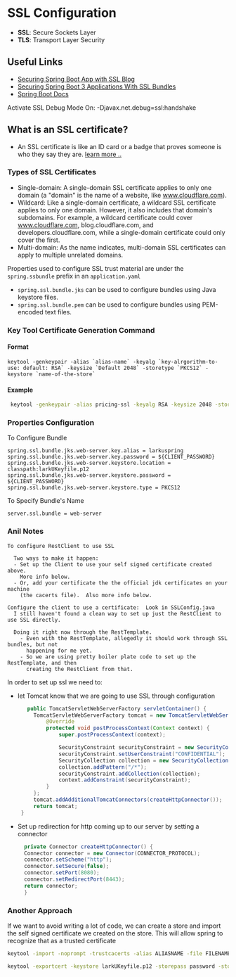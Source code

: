 # SSL Configuration

- **SSL**: Secure Sockets Layer
- **TLS**: Transport Layer Security

## Useful Links
- [Securing Spring Boot App with SSL Blog](https://spring.io/blog/2023/06/07/securing-spring-boot-applications-with-ssl)
- [Securing Spring Boot 3 Applications With SSL Bundles](https://www.baeldung.com/spring-boot-security-ssl-bundles)
- [Spring Boot Docs](https://docs.spring.io/spring-boot/reference/io/rest-client.html)

Activate SSL Debug Mode On: -Djavax.net.debug=ssl:handshake

## What is an SSL certificate?
- An SSL certificate is like an ID card or a badge that proves someone is who they say they are. [learn more .. ](https://www.cloudflare.com/learning/ssl/what-is-ssl/)

### Types of SSL Certificates
- Single-domain: A single-domain SSL certificate applies to only one domain (a "domain" is the name of a website, like www.cloudflare.com).
- Wildcard: Like a single-domain certificate, a wildcard SSL certificate applies to only one domain. However, it also includes that domain's subdomains. For example, a wildcard certificate could cover www.cloudflare.com, blog.cloudflare.com, and developers.cloudflare.com, while a single-domain certificate could only cover the first.
- Multi-domain: As the name indicates, multi-domain SSL certificates can apply to multiple unrelated domains.


Properties used to configure SSL trust material are under the `spring.ssbundle` prefix in an `application.yaml`
- `spring.ssl.bundle.jks` can be used to configure bundles using Java keystore files.
- `spring.ssl.bundle.pem` can be used to configure bundles using PEM-encoded text files.

### Key Tool Certificate Generation Command

#### Format
```
keytool -genkeypair -alias `alias-name` -keyalg `key-alrgorithm-to-use: default: RSA` -keysize `Default 2048` -storetype `PKCS12` -keystore `name-of-the-store`
```
#### Example
```bash
 keytool -genkeypair -alias pricing-ssl -keyalg RSA -keysize 2048 -storetype PKCS12 -keystore pricing-ssl.p12
```
### Properties Configuration

To Configure Bundle
```properties
spring.ssl.bundle.jks.web-server.key.alias = larkuspring
spring.ssl.bundle.jks.web-server.key.password = ${CLIENT_PASSWORD}
spring.ssl.bundle.jks.web-server.keystore.location = classpath:larkUKeyfile.p12
spring.ssl.bundle.jks.web-server.keystore.password = ${CLIENT_PASSWORD}
spring.ssl.bundle.jks.web-server.keystore.type = PKCS12
```

To Specify Bundle's Name
```properties
server.ssl.bundle = web-server
```

### Anil Notes
```
To configure RestClient to use SSL

  Two ways to make it happen:
  - Set up the Client to use your self signed certificate created above.
    More info below.
  - Or, add your certificate the the official jdk certificates on your machine
    (the cacerts file).  Also more info below.
    
Configure the client to use a certificate:  Look in SSLConfig.java
  I still haven't found a clean way to set up just the RestClient to use SSL directly.
  
  Doing it right now through the RestTemplate.
    - Even with the RestTemplate, allegedly it should work through SSL bundles, but not
      happening for me yet.
    - So we are using pretty boiler plate code to set up the RestTemplate, and then
      creating the RestClient from that.
```

In order to set up ssl we need to:
- let Tomcat know that we are going to use SSL through configuration
   ```java
      public TomcatServletWebServerFactory servletContainer() {
        TomcatServletWebServerFactory tomcat = new TomcatServletWebServerFactory() {
            @Override
            protected void postProcessContext(Context context) {
                super.postProcessContext(context);

                SecurityConstraint securityConstraint = new SecurityConstraint();
                securityConstraint.setUserConstraint("CONFIDENTIAL");
                SecurityCollection collection = new SecurityCollection();
                collection.addPattern("/*");
                securityConstraint.addCollection(collection);
                context.addConstraint(securityConstraint);
            }
        };
        tomcat.addAdditionalTomcatConnectors(createHttpConnector());
        return tomcat;
    }

  ``` 
- Set up redirection for http coming up to our server by setting a connector
  ```java
    private Connector createHttpConnector() {
    Connector connector = new Connector(CONNECTOR_PROTOCOL);
    connector.setScheme("http");
    connector.setSecure(false);
    connector.setPort(8080);
    connector.setRedirectPort(8443);
    return connector;
    }
    ``` 
  
### Another Approach

If we want to avoid writing a lot of code, we can create a store and import the self signed
certificate we created on the store. This will allow spring to recognize that
as a trusted certificate

```bash
keytool -import -noprompt -trustcacerts -alias ALIASNAME -file FILENAME_OF_THE_INSTALLED_CERTIFICATE -keystore PATH_TO_CACERTS_FILE -storepass PASSWORD
```

```bash
keytool -exportcert -keystore larkUKeyfile.p12 -storepass password -storetype PKCS12 -alias larkuspring -file larkUPublicKey.cer
```